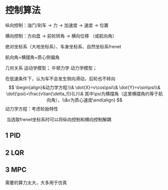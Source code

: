 # 控制算法

纵向控制：油门/刹车 → 力 → 加速度 → 速度 → 位置

横向控制：方向盘 → 前轮转角 → 横向位移 （或航向角）

绝对坐标系（大地坐标系）、车身坐标系、自然坐标系frenet

航向角=横摆角+质心侧偏角

几何关系  运动学模型；  牛顿力学 动力学模型；

在低速条件下，认为车不会发生侧向滑动，后轮也不转向
$$
\begin{align}&动力学方程:\\& \dot{X}=v\cos\psi\\&
\dot{Y}=v\sin\psi\\&
\dot{\psi}=\frac{v\tan(\delta_f)}{L}\\&
其中\psi为横摆角（这里横摆角约等于航向角），\\&v为质心速度\end{align}
$$
动力学方程：考虑轮胎特性

​			当选取frenet坐标系时可以将纵向控制和横向控制解耦

## 1 PID

## 2 LQR

## 3 MPC

需要的算力太大，大多用于仿真